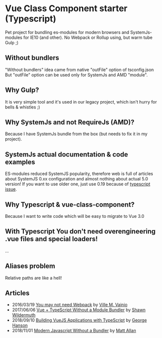 # Vue Class Component starter (Typescript)
Pet project for bundling es-modules for modern browsers and SystemJs-modules for IE10 (and other).
No Webpack or Rollup using, but warm tube Gulp ;)

## Without bundlers
"Without bundlers" idea came from native "outFile" option of tsconfig.json
But "outFile" option can be used only for SystemJs and  AMD "module".

## Why Gulp?
It is very simple tool and it's used in our legacy project, which isn't hurry for bells & whistles ;)

## Why SystemJs and not RequireJs (AMD)?
Because I have SystemJs bundle from the box (but needs to fix it in my project).

## SystemJs actual documentation & code examples
ES-modules reduced SystemJS popularity, therefore web is full of articles about SystemJS 0.xx configuration
and almost nothing about actual 5.0 version! If you want to use older one, just use 0.19 because of [typescript issue](https://github.com/systemjs/systemjs/issues/1587#issuecomment-287013920).

## Why Typescript & vue-class-component?
Because I want to write code which will be easy to migrate to Vue 3.0

## With Typescript You don't need overengineering .vue files and special loaders!
...

## Aliases problem
Relative paths are like a hell!

## Articles
- 2016/03/19 [You may not need Webpack](https://medium.com/@vivainio/with-latest-typescript-you-may-not-need-webpack-417d2ef0e773) by [Ville M. Vainio](https://medium.com/@vivainio)
- 2017/06/06 [Vue + TypeScript Without a Module Bundler](https://wildermuth.com/2017/06/06/Vue-TypeScript-Without-a-Module-Bundler) by [Shawn Wildermuth](https://wildermuth.com/about)
- 2018/09/10 [Building VueJS Applications with TypeScript](https://dev.to/georgehanson/building-vuejs-applications-with-typescript-1j2n) by [George Hanson](https://dev.to/georgehanson)
- 2018/11/01 [Modern Javascript Without a Bundler](https://mattallan.me/posts/modern-javascript-without-a-bundler/) by [Matt Allan](https://mattallan.me/about/)
